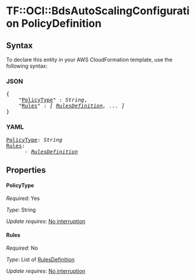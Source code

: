 # TF::OCI::BdsAutoScalingConfiguration PolicyDefinition

## Syntax

To declare this entity in your AWS CloudFormation template, use the following syntax:

### JSON

<pre>
{
    "<a href="#policytype" title="PolicyType">PolicyType</a>" : <i>String</i>,
    "<a href="#rules" title="Rules">Rules</a>" : <i>[ <a href="rulesdefinition.md">RulesDefinition</a>, ... ]</i>
}
</pre>

### YAML

<pre>
<a href="#policytype" title="PolicyType">PolicyType</a>: <i>String</i>
<a href="#rules" title="Rules">Rules</a>: <i>
      - <a href="rulesdefinition.md">RulesDefinition</a></i>
</pre>

## Properties

#### PolicyType

_Required_: Yes

_Type_: String

_Update requires_: [No interruption](https://docs.aws.amazon.com/AWSCloudFormation/latest/UserGuide/using-cfn-updating-stacks-update-behaviors.html#update-no-interrupt)

#### Rules

_Required_: No

_Type_: List of <a href="rulesdefinition.md">RulesDefinition</a>

_Update requires_: [No interruption](https://docs.aws.amazon.com/AWSCloudFormation/latest/UserGuide/using-cfn-updating-stacks-update-behaviors.html#update-no-interrupt)


